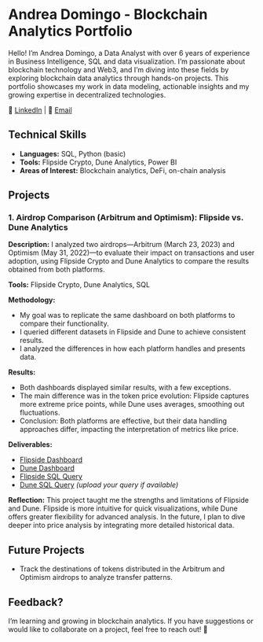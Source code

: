 # Andrea Domingo - Blockchain Analytics Portfolio

Hello! I’m Andrea Domingo, a Data Analyst with over 6 years of experience in Business Intelligence, SQL and data visualization. I’m passionate about blockchain technology and Web3, and I’m diving into these fields by exploring blockchain data analytics through hands-on projects. This portfolio showcases my work in data modeling, actionable insights and my growing expertise in decentralized technologies.

📧 [LinkedIn](https://www.linkedin.com/in/adomingoleon/) | 📩 [Email](mailto:adomingoleon@gmail.com)

## Technical Skills
- **Languages:** SQL, Python (basic)
- **Tools:** Flipside Crypto, Dune Analytics, Power BI
- **Areas of Interest:** Blockchain analytics, DeFi, on-chain analysis

## Projects

### 1. Airdrop Comparison (Arbitrum and Optimism): Flipside vs. Dune Analytics
**Description:** I analyzed two airdrops—Arbitrum (March 23, 2023) and Optimism (May 31, 2022)—to evaluate their impact on transactions and user adoption, using Flipside Crypto and Dune Analytics to compare the results obtained from both platforms.

**Tools:** Flipside Crypto, Dune Analytics, SQL

**Methodology:**
- My goal was to replicate the same dashboard on both platforms to compare their functionality.
- I queried different datasets in Flipside and Dune to achieve consistent results.
- I analyzed the differences in how each platform handles and presents data.

**Results:**
- Both dashboards displayed similar results, with a few exceptions.
- The main difference was in the token price evolution: Flipside captures more extreme price points, while Dune uses averages, smoothing out fluctuations.
- Conclusion: Both platforms are effective, but their data handling approaches differ, impacting the interpretation of metrics like price.

**Deliverables:**
- [Flipside Dashboard](https://flipsidecrypto.xyz/andeleya/airdrop-comparison-o5RkdI)
- [Dune Dashboard](https://dune.com/andeleya/airdropcomparisonadl)
- [Flipside SQL Query](flipside_airdrop.sql)
- [Dune SQL Query](dune_airdrop.sql) *(upload your query if available)*

**Reflection:** This project taught me the strengths and limitations of Flipside and Dune. Flipside is more intuitive for quick visualizations, while Dune offers greater flexibility for advanced analysis. In the future, I plan to dive deeper into price analysis by integrating more detailed historical data.

## Future Projects
- Track the destinations of tokens distributed in the Arbitrum and Optimism airdrops to analyze transfer patterns.

## Feedback?
I’m learning and growing in blockchain analytics. If you have suggestions or would like to collaborate on a project, feel free to reach out! 🚀

